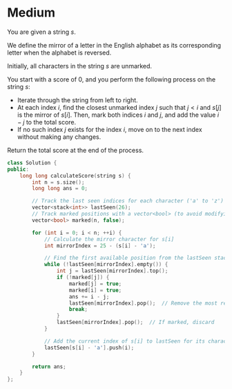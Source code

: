 # Medium

You are given a string $s$.

We define the mirror of a letter in the English alphabet as its corresponding letter when the alphabet is reversed.

Initially, all characters in the string $s$ are unmarked.

You start with a score of $0$, and you perform the following process on the string $s$:

- Iterate through the string from left to right.
- At each index $i$, find the closest unmarked index $j$ such that $j < i$ and $s[j]$ is the mirror of $s[i]$. Then, mark both indices $i$ and $j$, and add the value $i - j$ to the total score.
- If no such index $j$ exists for the index $i$, move on to the next index without making any changes.

Return the total score at the end of the process.

```cpp
class Solution {
public:
    long long calculateScore(string s) {
        int n = s.size();
        long long ans = 0;

        // Track the last seen indices for each character ('a' to 'z')
        vector<stack<int>> lastSeen(26);
        // Track marked positions with a vector<bool> (to avoid modifying lastSeen directly)
        vector<bool> marked(n, false);

        for (int i = 0; i < n; ++i) {
            // Calculate the mirror character for s[i]
            int mirrorIndex = 25 - (s[i] - 'a');

            // Find the first available position from the lastSeen stack
            while (!lastSeen[mirrorIndex].empty()) {
                int j = lastSeen[mirrorIndex].top();
                if (!marked[j]) {
                    marked[j] = true;
                    marked[i] = true;
                    ans += i - j;
                    lastSeen[mirrorIndex].pop();  // Remove the most recent index
                    break;
                }
                lastSeen[mirrorIndex].pop();  // If marked, discard
            }

            // Add the current index of s[i] to lastSeen for its character
            lastSeen[s[i] - 'a'].push(i);
        }

        return ans;
    }
};
```
